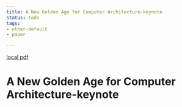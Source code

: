 ```yaml
---
title: A New Golden Age for Computer Architecture-keynote
status: todo
tags:
- other-default
- paper

---
```


[local pdf](../../../pdfs/A%20New%20Golden%20Age%20for%20Computer%20Architecture-keynote.pdf)

# A New Golden Age for Computer Architecture-keynote
